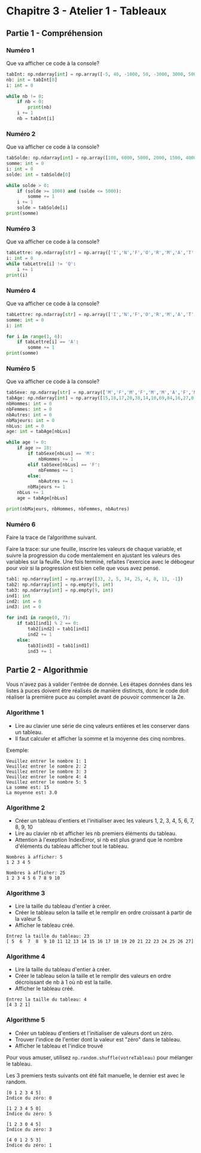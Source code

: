 # Chapitre 3 - Atelier 1 - Tableaux

## Partie 1 - Compréhension

### Numéro 1

Que va afficher ce code à la console?

```py
tabInt: np.ndarray[int] = np.array([-5, 40, -1000, 50, -3000, 3000, 5000, 0, -4, -7])
nb: int = tabInt[0]
i: int = 0

while nb != 0:
    if nb < 0:
        print(nb)
    i += 1
    nb = tabInt[i]
```

### Numéro 2

Que va afficher ce code à la console?

```py
tabSolde: np.ndarray[int] = np.array([100, 6000, 5000, 2000, 1500, 4000, 10000, -100])
somme: int = 0
i: int = 0
solde: int = tabSolde[0]

while solde > 0:
    if (solde >= 1000) and (solde <= 5000):
        somme += 1
    i += 1
    solde = tabSolde[i]
print(somme)
```

### Numéro 3

Que va afficher ce code à la console?

```py
tabLettre: np.ndarray[str] = np.array(['I','N','F','O','R','M','A','T','I','Q','U','E'])
i: int = 0
while tabLettre[i] != 'Q':
    i += 1
print(i)
```

### Numéro 4

Que va afficher ce code à la console?

```py
tabLettre: np.ndarray[str] = np.array(['I','N','F','O','R','M','A','T','I','Q','U','E'])
somme: int = 0
i: int

for i in range(1, 6):
    if tabLettre[i] == 'A':
        somme += 1
print(somme)
```

### Numéro 5

Que va afficher ce code à la console?

```py
tabSexe: np.ndarray[str] = np.array(['M','F','M','F','M','M','A','F','M','A','A'])
tabAge: np.ndarray[int] = np.array([15,18,17,20,38,14,10,69,84,16,27,0])
nbHommes: int = 0
nbFemmes: int = 0
nbAutres: int = 0
nbMajeurs: int = 0
nbLus: int = 0
age: int = tabAge[nbLus]

while age != 0:
    if age >= 18:
        if tabSexe[nbLus] == 'M':
            nbHommes += 1
        elif tabSexe[nbLus] == 'F':
            nbFemmes += 1
        else:
            nbAutres += 1
        nbMajeurs += 1
    nbLus += 1
    age = tabAge[nbLus]

print(nbMajeurs, nbHommes, nbFemmes, nbAutres)
```

### Numéro 6

Faire la trace de l’algorithme suivant.

Faire la trace: sur une feuille, inscrire les valeurs de chaque variable, et suivre la progression du code mentalement en ajustant les valeurs des variables sur la feuille. Une fois terminé, refaites l'exercice avec le débogeur pour voir si la progression est bien celle que vous avez pensé.

```py
tab1: np.ndarray[int] = np.array([33, 2, 5, 34, 25, 4, 8, 13, -1])
tab2: np.ndarray[int] = np.empty(9, int)
tab3: np.ndarray[int] = np.empty(9, int)
ind1: int
ind2: int = 0
ind3: int = 0

for ind1 in range(0, 7):
    if tab1[ind1] % 2 == 0:
        tab2[ind2] = tab1[ind1]
        ind2 += 1
    else:
        tab3[ind3] = tab1[ind1]
        ind3 += 1
```

## Partie 2 - Algorithmie

Vous n'avez pas à valider l'entrée de donnée.
Les étapes données dans les listes à puces doivent être réalisés de manière distincts, donc le code doit réaliser la première puce au complet avant de pouvoir commencer la 2e.

### Algorithme 1

 * Lire au clavier une série de cinq valeurs entières et les conserver dans un tableau.
 * Il faut calculer et afficher la somme et la moyenne des cinq nombres.

Exemple:

```
Veuillez entrer le nombre 1: 1
Veuillez entrer le nombre 2: 2
Veuillez entrer le nombre 3: 3
Veuillez entrer le nombre 4: 4
Veuillez entrer le nombre 5: 5
La somme est: 15
La moyenne est: 3.0
```

### Algorithme 2

 * Créer un tableau d'entiers et l'initialiser avec les valeurs 1, 2, 3, 4, 5, 6, 7, 8, 9, 10
 * Lire au clavier nb et afficher les nb premiers éléments du tableau.
 * Attention à l'exeption IndexError, si nb est plus grand que le nombre d'éléments du tableau afficher tout le tableau.

```
Nombres à afficher: 5
1 2 3 4 5
```
```
Nombres à afficher: 25
1 2 3 4 5 6 7 8 9 10
```

### Algorithme 3

 * Lire la taille du tableau d'entier à créer.
 * Créer le tableau selon la taille et le remplir en ordre croissant à partir de la valeur 5.
 * Afficher le tableau créé.

```
Entrez la taille du tableau: 23
[ 5  6  7  8  9 10 11 12 13 14 15 16 17 18 19 20 21 22 23 24 25 26 27]
```

### Algorithme 4

 * Lire la taille du tableau d'entier à créer.
 * Créer le tableau selon la taille et le remplir des valeurs en ordre décroissant de nb à 1 où nb est la taille.
 * Afficher le tableau créé.

```
Entrez la taille du tableau: 4
[4 3 2 1]
```

### Algorithme 5

 * Créer un tableau d'entiers et l'initialiser de valeurs dont un zéro.
 * Trouver l'indice de l'entier dont la valeur est "zéro" dans le tableau.
 * Afficher le tableau et l'indice trouvé

Pour vous amuser, utilisez `np.random.shuffle(votreTableau)` pour mélanger le tableau.

Les 3 premiers tests suivants ont été fait manuelle, le dernier est avec le random.

```
[0 1 2 3 4 5]
Indice du zéro: 0
```
```
[1 2 3 4 5 0]
Indice du zéro: 5
```
```
[1 2 3 0 4 5]
Indice du zéro: 3
```
```
[4 0 1 2 5 3]
Indice du zéro: 1
```